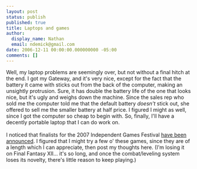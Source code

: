 ```yaml
---
layout: post
status: publish
published: true
title: Laptops and games
author:
  display_name: Nathan
  email: ndemick@gmail.com
date: 2006-12-11 00:00:00.000000000 -05:00
comments: []
---
```

Well, my laptop problems are seemingly over, but not without a final hitch at the end. I got my Gateway, and it's very nice, except for the fact that the battery it came with sticks out from the back of the computer, making an unsightly protrusion. Sure, it has double the battery life of the one that looks nice, but it's ugly and weighs down the machine. Since the sales rep who sold me the computer told me that the default battery <em>doesn't</em> stick out, she offered to sell me the smaller battery at half price. I figured I might as well, since I got the computer so cheap to begin with. So, finally, I'll have a decently portable laptop that I can do work on.
<br /><br />
I noticed that finalists for the 2007 Independent Games Festival <a href="http://www.gamasutra.com/php-bin/news_index.php?story=12052">have been announced</a>. I figured that I might try a few o' these games, since they are of a length which I can appreciate, then post my thoughts here. (I'm losing it on Final Fantasy XII... it's so long, and once the combat/leveling system loses its novelty, there's little reason to keep playing.)